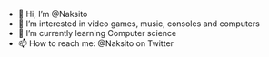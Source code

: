 - 👋 Hi, I’m @Naksito
- 👀 I’m interested in video games, music, consoles and computers
- 🌱 I’m currently learning Computer science
- 📫 How to reach me: @Naksito on Twitter

<!---
Naksito/Naksito is a ✨ special ✨ repository because its `README.md` (this file) appears on your GitHub profile.
You can click the Preview link to take a look at your changes.
--->
